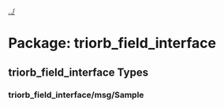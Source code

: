 [../](../README.md)

# Package: triorb_field_interface
## triorb_field_interface Types
### triorb_field_interface/msg/Sample
```bash
```